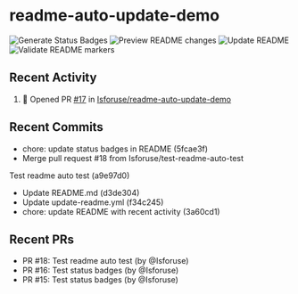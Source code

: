 # readme-auto-update-demo
<!--START_SECTION:badges-->
![Generate Status Badges](https://github.com/Isforuse/readme-auto-update-demo/actions/workflows/badges.yml/badge.svg)
![Preview README changes](https://github.com/Isforuse/readme-auto-update-demo/actions/workflows/preview-readme.yml/badge.svg)
![Update README](https://github.com/Isforuse/readme-auto-update-demo/actions/workflows/update-readme.yml/badge.svg)
![Validate README markers](https://github.com/Isforuse/readme-auto-update-demo/actions/workflows/validate-readme.yml/badge.svg)
<!--END_SECTION:badges-->


## Recent Activity
<!--START_SECTION:activity-->
1. 💪 Opened PR [#17](https://github.com/Isforuse/readme-auto-update-demo/pull/17) in [Isforuse/readme-auto-update-demo](https://github.com/Isforuse/readme-auto-update-demo)
<!--END_SECTION:activity-->

## Recent Commits
<!--START_SECTION:commits-->
- chore: update status badges in README (5fcae3f)
- Merge pull request #18 from Isforuse/test-readme-auto-test

Test readme auto test (a9e97d0)
- Update README.md (d3de304)
- Update update-readme.yml (f34c245)
- chore: update README with recent activity (3a60cd1)
<!--END_SECTION:commits-->

## Recent PRs
<!--START_SECTION:prs-->
- PR #18: Test readme auto test (by @Isforuse)
- PR #16: Test status badges (by @Isforuse)
- PR #15: Test status badges (by @Isforuse)
<!--END_SECTION:prs-->
